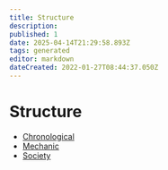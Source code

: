 ```yaml
---
title: Structure
description:
published: 1
date: 2025-04-14T21:29:58.893Z
tags: generated
editor: markdown
dateCreated: 2022-01-27T08:44:37.050Z
---
```


# Structure
- [Chronological](/structure/chronological.md)
- [Mechanic](/structure/mechanic.md)
- [Society](/structure/society.md)

